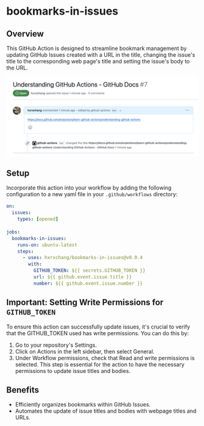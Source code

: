 # bookmarks-in-issues

## Overview

This GitHub Action is designed to streamline bookmark management by updating GitHub Issues created with a URL in the title, changing the issue's title to the corresponding web page's title and setting the issue's body to the URL.

![example](./images/example.png)

## Setup

Incorporate this action into your workflow by adding the following configuration to a new yaml file in your `.github/workflows` directory:

```yml
on:
  issues:
    types: [opened]

jobs:
  bookmarks-in-issues:
    runs-on: ubuntu-latest
    steps:
      - uses: hxrxchang/bookmarks-in-issues@v0.0.4
        with:
          GITHUB_TOKEN: ${{ secrets.GITHUB_TOKEN }}
          url: ${{ github.event.issue.title }}
          number: ${{ github.event.issue.number }}
```

## Important: Setting Write Permissions for `GITHUB_TOKEN`

To ensure this action can successfully update issues, it's crucial to verify that the GITHUB_TOKEN used has write permissions. You can do this by:

1. Go to your repository's Settings.
2. Click on Actions in the left sidebar, then select General.
3. Under Workflow permissions, check that Read and write permissions is selected. This step is essential for the action to have the necessary permissions to update issue titles and bodies.

## Benefits

- Efficiently organizes bookmarks within GitHub Issues.
- Automates the update of issue titles and bodies with webpage titles and URLs.
